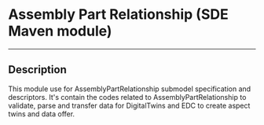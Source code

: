  # Assembly Part Relationship (SDE Maven module)
---
## Description

This module use for AssemblyPartRelationship submodel specification and descriptors. It's contain the codes related to AssemblyPartRelationship to validate, parse and transfer data for DigitalTwins and EDC to create aspect twins and data offer.
  